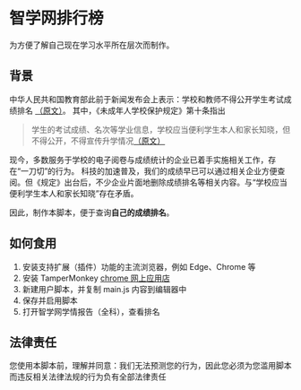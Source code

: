 # 智学网排行榜

为方便了解自己现在学习水平所在层次而制作。

## 背景

中华人民共和国教育部此前于新闻发布会上表示：学校和教师不得公开学生考试成绩排名 [（原文）](http://www.moe.gov.cn/fbh/live/2021/53477/mtbd/202106/t20210601_534794.html)。
其中，《未成年人学校保护规定》第十条指出

> 学生的考试成绩、名次等学业信息，学校应当便利学生本人和家长知晓，但不得公开，不得宣传升学情况[（原文）](http://www.moe.gov.cn/srcsite/A02/s5911/moe_621/202106/t20210601_534640.html)

现今，多数服务于学校的电子阅卷与成绩统计的企业已着手实施相关工作，存在“一刀切”的行为。
科技的加速普及，我们的成绩早已可以通过相关企业方便查阅。但《规定》出台后，不少企业片面地删除成绩排名等相关内容。与“学校应当便利学生本人和家长知晓”存在矛盾。

因此，制作本脚本，便于查询**自己的成绩排名**。

## 如何食用

1. 安装支持扩展（插件）功能的主流浏览器，例如 Edge、Chrome 等
2. 安装 TamperMonkey [chrome 网上应用店](https://chrome.google.com/webstore/detail/tampermonkey/dhdgffkkebhmkfjojejmpbldmpobfkfo)
3. 新建用户脚本，并复制 main.js 内容到编辑器中
4. 保存并启用脚本
5. 打开智学网学情报告（全科），查看排名

## 法律责任

您使用本脚本前，理解并同意：我们无法预测您的行为，因此您必须为您滥用脚本而违反相关法律法规的行为负有全部法律责任
